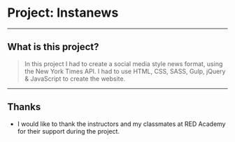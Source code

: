 # Project: Instanews

----
## What is this project?

> In this project I had to create a social media style news format, using the New York Times API. I had to use HTML, CSS, SASS, Gulp, jQuery & JavaScript to create the website.

----
## Thanks
* I would like to thank the instructors and my classmates at RED Academy for their support during the project.